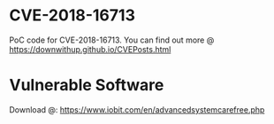 # CVE-2018-16713
PoC code for CVE-2018-16713.
You can find out more @ https://downwithup.github.io/CVEPosts.html

# Vulnerable Software
Download @: https://www.iobit.com/en/advancedsystemcarefree.php
